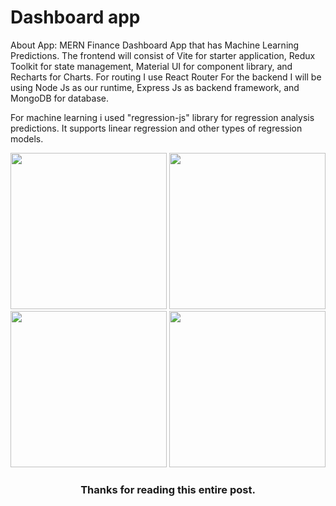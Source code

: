 # Dashboard app
About App:
MERN Finance Dashboard App that has Machine Learning Predictions. The frontend will consist of Vite for starter application, Redux Toolkit for state management, Material UI for component library, and Recharts for Charts. For routing I use React Router
For the backend I will be using Node Js as our runtime, Express Js as backend framework, and MongoDB for database. 

For machine learning i used "regression-js" library for regression analysis predictions. It supports linear regression and other types of regression models.

<img src="https://github.com/DmitriyAngve/Dashboard/blob/master/Dashboard1-1.png" width="250">
<img src="https://github.com/DmitriyAngve/Dashboard/blob/master/Dashboard2-2.png" width="250">
<img src="https://github.com/DmitriyAngve/Dashboard/blob/master/Dashboard3-3.png" width="250">
<img src="https://github.com/DmitriyAngve/Dashboard/blob/master/Dashboard4-4.png" width="250">
<h3 align="center">Thanks for reading this entire post.</h3>
